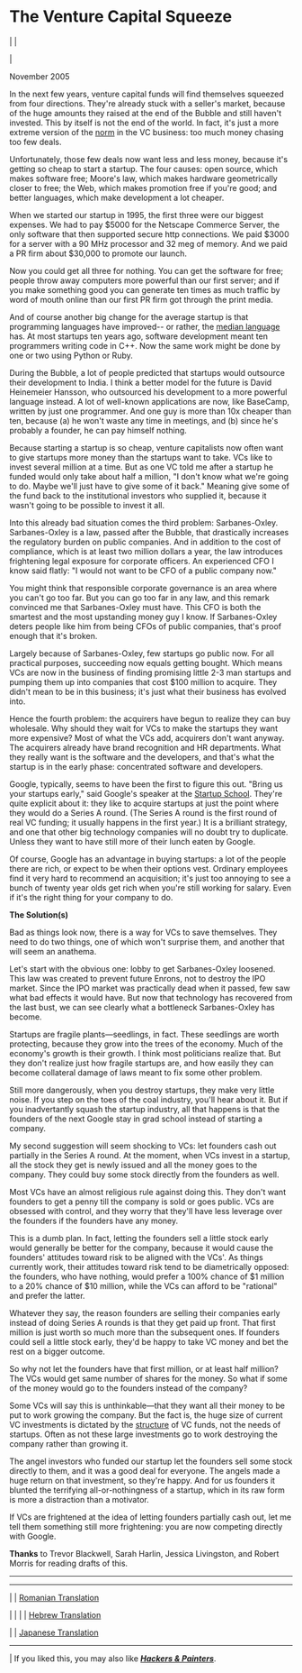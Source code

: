 # The Venture Capital Squeeze

| | [](index.html)  
  
|   
  
November 2005  
  
In the next few years, venture capital funds will find themselves squeezed from four directions. They're already stuck with a seller's market, because of the huge amounts they raised at the end of the Bubble and still haven't invested. This by itself is not the end of the world. In fact, it's just a more extreme version of the [norm](http://www.archub.org/dilbertvc.gif) in the VC business: too much money chasing too few deals.  
  
Unfortunately, those few deals now want less and less money, because it's getting so cheap to start a startup. The four causes: open source, which makes software free; Moore's law, which makes hardware geometrically closer to free; the Web, which makes promotion free if you're good; and better languages, which make development a lot cheaper.  
  
When we started our startup in 1995, the first three were our biggest expenses. We had to pay $5000 for the Netscape Commerce Server, the only software that then supported secure http connections. We paid $3000 for a server with a 90 MHz processor and 32 meg of memory. And we paid a PR firm about $30,000 to promote our launch.  
  
Now you could get all three for nothing. You can get the software for free; people throw away computers more powerful than our first server; and if you make something good you can generate ten times as much traffic by word of mouth online than our first PR firm got through the print media.  
  
And of course another big change for the average startup is that programming languages have improved-- or rather, the [median language](avg.html) has. At most startups ten years ago, software development meant ten programmers writing code in C++. Now the same work might be done by one or two using Python or Ruby.  
  
During the Bubble, a lot of people predicted that startups would outsource their development to India. I think a better model for the future is David Heinemeier Hansson, who outsourced his development to a more powerful language instead. A lot of well-known applications are now, like BaseCamp, written by just one programmer. And one guy is more than 10x cheaper than ten, because (a) he won't waste any time in meetings, and (b) since he's probably a founder, he can pay himself nothing.  
  
Because starting a startup is so cheap, venture capitalists now often want to give startups more money than the startups want to take. VCs like to invest several million at a time. But as one VC told me after a startup he funded would only take about half a million, "I don't know what we're going to do. Maybe we'll just have to give some of it back." Meaning give some of the fund back to the institutional investors who supplied it, because it wasn't going to be possible to invest it all.  
  
Into this already bad situation comes the third problem: Sarbanes-Oxley. Sarbanes-Oxley is a law, passed after the Bubble, that drastically increases the regulatory burden on public companies. And in addition to the cost of compliance, which is at least two million dollars a year, the law introduces frightening legal exposure for corporate officers. An experienced CFO I know said flatly: "I would not want to be CFO of a public company now."  
  
You might think that responsible corporate governance is an area where you can't go too far. But you can go too far in any law, and this remark convinced me that Sarbanes-Oxley must have. This CFO is both the smartest and the most upstanding money guy I know. If Sarbanes-Oxley deters people like him from being CFOs of public companies, that's proof enough that it's broken.  
  
Largely because of Sarbanes-Oxley, few startups go public now. For all practical purposes, succeeding now equals getting bought. Which means VCs are now in the business of finding promising little 2-3 man startups and pumping them up into companies that cost $100 million to acquire. They didn't mean to be in this business; it's just what their business has evolved into.  
  
Hence the fourth problem: the acquirers have begun to realize they can buy wholesale. Why should they wait for VCs to make the startups they want more expensive? Most of what the VCs add, acquirers don't want anyway. The acquirers already have brand recognition and HR departments. What they really want is the software and the developers, and that's what the startup is in the early phase: concentrated software and developers.  
  
Google, typically, seems to have been the first to figure this out. "Bring us your startups early," said Google's speaker at the [Startup School](http://startupschool.org). They're quite explicit about it: they like to acquire startups at just the point where they would do a Series A round. (The Series A round is the first round of real VC funding; it usually happens in the first year.) It is a brilliant strategy, and one that other big technology companies will no doubt try to duplicate. Unless they want to have still more of their lunch eaten by Google.  
  
Of course, Google has an advantage in buying startups: a lot of the people there are rich, or expect to be when their options vest. Ordinary employees find it very hard to recommend an acquisition; it's just too annoying to see a bunch of twenty year olds get rich when you're still working for salary. Even if it's the right thing for your company to do.  
  
 **The Solution(s)**  
  
Bad as things look now, there is a way for VCs to save themselves. They need to do two things, one of which won't surprise them, and another that will seem an anathema.  
  
Let's start with the obvious one: lobby to get Sarbanes-Oxley loosened. This law was created to prevent future Enrons, not to destroy the IPO market. Since the IPO market was practically dead when it passed, few saw what bad effects it would have. But now that technology has recovered from the last bust, we can see clearly what a bottleneck Sarbanes-Oxley has become.  
  
Startups are fragile plants—seedlings, in fact. These seedlings are worth protecting, because they grow into the trees of the economy. Much of the economy's growth is their growth. I think most politicians realize that. But they don't realize just how fragile startups are, and how easily they can become collateral damage of laws meant to fix some other problem.  
  
Still more dangerously, when you destroy startups, they make very little noise. If you step on the toes of the coal industry, you'll hear about it. But if you inadvertantly squash the startup industry, all that happens is that the founders of the next Google stay in grad school instead of starting a company.  
  
My second suggestion will seem shocking to VCs: let founders cash out partially in the Series A round. At the moment, when VCs invest in a startup, all the stock they get is newly issued and all the money goes to the company. They could buy some stock directly from the founders as well.  
  
Most VCs have an almost religious rule against doing this. They don't want founders to get a penny till the company is sold or goes public. VCs are obsessed with control, and they worry that they'll have less leverage over the founders if the founders have any money.  
  
This is a dumb plan. In fact, letting the founders sell a little stock early would generally be better for the company, because it would cause the founders' attitudes toward risk to be aligned with the VCs'. As things currently work, their attitudes toward risk tend to be diametrically opposed: the founders, who have nothing, would prefer a 100% chance of $1 million to a 20% chance of $10 million, while the VCs can afford to be "rational" and prefer the latter.  
  
Whatever they say, the reason founders are selling their companies early instead of doing Series A rounds is that they get paid up front. That first million is just worth so much more than the subsequent ones. If founders could sell a little stock early, they'd be happy to take VC money and bet the rest on a bigger outcome.  
  
So why not let the founders have that first million, or at least half million? The VCs would get same number of shares for the money. So what if some of the money would go to the founders instead of the company?  
  
Some VCs will say this is unthinkable—that they want all their money to be put to work growing the company. But the fact is, the huge size of current VC investments is dictated by the [structure](venturecapital.html) of VC funds, not the needs of startups. Often as not these large investments go to work destroying the company rather than growing it.  
  
The angel investors who funded our startup let the founders sell some stock directly to them, and it was a good deal for everyone. The angels made a huge return on that investment, so they're happy. And for us founders it blunted the terrifying all-or-nothingness of a startup, which in its raw form is more a distraction than a motivator.  
  
If VCs are frightened at the idea of letting founders partially cash out, let me tell them something still more frightening: you are now competing directly with Google.  
  
  
  
  
  
**Thanks** to Trevor Blackwell, Sarah Harlin, Jessica Livingston, and Robert Morris for reading drafts of this.  
  
  
---  
  
  
---  
| | [Romanian Translation](http://ro.goobix.com/pg/vcsqueeze/)  
  
| | | | [Hebrew Translation](http://smallestbusiness.com/heb/venture-capital-squeeze-hebrew/)  
  
  
| | [Japanese Translation](http://d.hatena.ne.jp/lionfan/20070205)  
  
  
  
  
  

* * *

|  If you liked this, you may also like [**_Hackers & Painters_**](http://www.amazon.com/gp/product/0596006624).   

